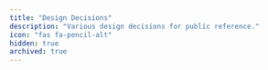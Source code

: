 ```yaml
---
title: "Design Decisions"
description: "Various design decisions for public reference."
icon: "fas fa-pencil-alt"
hidden: true
archived: true
---
```

